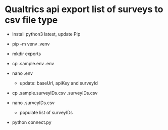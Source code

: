 # Qualtrics api export list of surveys to csv file type

* Install python3 latest, update Pip

* pip -m venv .venv

* mkdir exports

* cp .sample.env .env

* nano .env
  - update: baseUrl, apiKey and surveyId

* cp .sample.surveyIDs.csv .surveyIDs.csv

* nano .surveyIDs.csv
   - populate list of surveyIDs

* python connect.py
